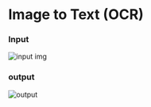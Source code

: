# Image to Text (OCR)

### Input

![input img](https://github.com/Samarjeet09/MiniProjects/blob/main/Mini%20Project-11%3A%20Image%20to%20Text%20(OCR)/testOcr.png)

### output
![output](https://github.com/Samarjeet09/MiniProjects/blob/main/Mini%20Project-11%3A%20Image%20to%20Text%20(OCR)/outputOcr.png)
